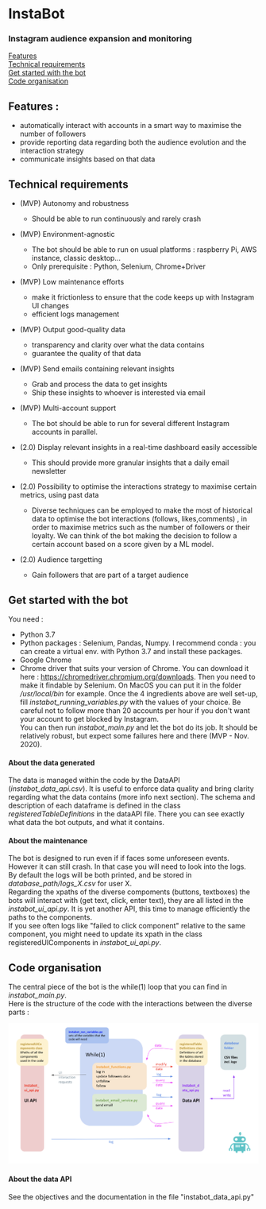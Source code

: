 # InstaBot  

### Instagram audience expansion and monitoring  
  
[Features](#part1)  
[Technical requirements](#part2)  
[Get started with the bot](#part3)  
[Code organisation](#part4)  
   
## Features :  
* automatically interact with accounts in a smart way to maximise the number of followers 
* provide reporting data regarding both the audience evolution and the interaction strategy 
* communicate insights based on that data
   
## Technical requirements    
* (MVP) Autonomy and robustness 
  * Should be able to run continuously and rarely crash 
* (MVP) Environment-agnostic  
  * The bot should be able to run on usual platforms : raspberry Pi, AWS instance, classic desktop...
  * Only prerequisite : Python, Selenium, Chrome+Driver
* (MVP) Low maintenance efforts  
  * make it frictionless to ensure that the code keeps up with Instagram UI changes 
  * efficient logs management
* (MVP) Output good-quality data  
  * transparency and clarity over what the data contains  
  * guarantee the quality of that data 
* (MVP) Send emails containing relevant insights
  * Grab and process the data to get insights
  * Ship these insights to whoever is interested via email
* (MVP) Multi-account support
  * The bot should be able to run for several different Instagram accounts in parallel.
   
* (2.0) Display relevant insights in a real-time dashboard easily accessible
  * This should provide more granular insights that a daily email newsletter
* (2.0) Possibility to optimise the interactions strategy to maximise certain metrics, using past data 
  * Diverse techniques can be employed to make the most of historical data to optimise the bot interactions (follows, likes,comments) , in order to maximise metrics such as the number of followers or their loyalty. We can think of the bot making the decision to follow a certain account based on a score given by a ML model.
* (2.0) Audience targetting
  * Gain followers that are part of a target audience
   
## Get started with the bot   
You need :  
* Python 3.7
* Python packages : Selenium, Pandas, Numpy. I recommend conda : you can create a virtual env. with Python 3.7 and install these packages.
* Google Chrome
* Chrome driver that suits your version of Chrome. You can download it here : https://chromedriver.chromium.org/downloads. Then you need to make it findable by Selenium. On MacOS you can put it in the folder */usr/local/bin* for example.
Once the 4 ingredients above are well set-up, fill *instabot_running_variables.py* with the values of your choice. Be careful not to follow more than 20 accounts per hour if you don't want your account to get blocked by Instagram.  
You can then run *instabot_main.py* and let the bot do its job. It should be relatively robust, but expect some failures here and there (MVP - Nov. 2020).   
#### About the data generated  
The data is managed within the code by the DataAPI (*instabot_data_api.csv*). It is useful to enforce data quality and bring clarity regarding what the data contains (more info next section).
The schema and description of each dataframe is defined in the class *registeredTableDefinitions* in the dataAPI file. There you can see exactly what data the bot outputs, and what it contains.
#### About the maintenance  
The bot is designed to run even if if faces some unforeseen events. However it can still crash. In that case you will need to look into the logs.  
By default the logs will be both printed, and be stored in *database_path/logs_X.csv* for user X.  
Regarding the xpaths of the diverse compoments (buttons, textboxes) the bots will interact with (get text, click, enter text), they are all listed in the *instabot_ui_api.py*. It is yet another API, this time to manage efficiently  the paths to the components.  
If you see often logs like "failed to click component" relative to the same component, you might need to update its xpath in the class registeredUIComponents in *instabot_ui_api.py*.
   
## Code organisation   
The central piece of the bot is the while(1) loop that you can find in *instabot_main.py*.  
Here is the structure of the code with the interactions between the diverse parts :  
   
![Alt text](/code_structure.png?raw=true "Structure of the code")
     
#### About the data API  
See the objectives and the documentation in the file "instabot_data_api.py"

